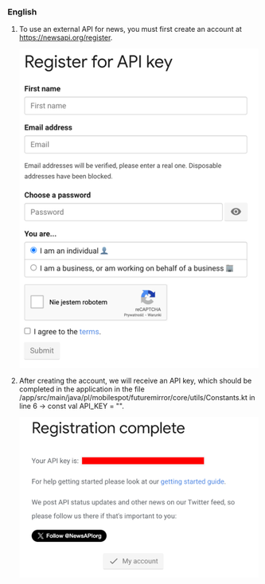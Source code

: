### English

1. To use an external API for news, you must first create an account at https://newsapi.org/register.

   ![Api1](https://github.com/susnil/FutureMirror/blob/master/screenshots/RegisterApiKey.png)

2. After creating the account, we will receive an API key, which should be completed in the application in the file /app/src/main/java/pl/mobilespot/futuremirror/core/utils/Constants.kt in line 6 -> const val API_KEY = "".

   ![Api2](https://github.com/susnil/FutureMirror/blob/master/screenshots/RegisterResult.png)
